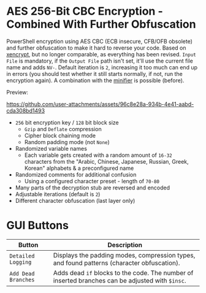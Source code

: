 # AES 256-Bit CBC Encryption - Combined With Further Obfuscation

PowerShell encryption using  AES CBC (ECB insecure, CFB/OFB obsolete) and further obfuscation to make it hard to reverse your code. Based on [xencrypt](https://github.com/the-xentropy/xencrypt), but no longer comparable, as everything has been revised. `Input File` is mandatory, if the `Output File` path isn't set, it'll use the current file name and adds `NV-`. Default iteration is `2`, increasing it too much can end up in errors (you should test whether it still starts normally, if not, run the encryption again). A combination with the [minifier](https://github.com/5Noxi/PowerShell-Minifier/tree/main) is possible (before).

Preview:

https://github.com/user-attachments/assets/96c8e28a-934b-4e41-aabd-cda308bd1493

- `256` bit encryption key / `128` bit block size 
   - `Gzip` and `Deflate` compression
   - Cipher block chaining mode
   - Random padding mode (not `None`)
- Randomized variable names
   - Each variable gets created with a random amount of `16-32` characters from the "Arabic, Chinese, Japanese, Russian, Greek, Korean" alphabets & a preconfigured name
- Randomized comments for additional confusion
   - Using a configured character preset - length of `70-80`
- Many parts of the decryption stub are reversed and encoded
- Adjustable iterations (default is `2`)
- Different character obfuscation (last layer only)

# GUI Buttons
| Button            | Description                                                                                          |
|-------------------|------------------------------------------------------------------------------------------------------|
| `Detailed Logging`| Displays the padding modes, compression types, and found patterns (character obfuscation).           |
| `Add Dead Branches` | Adds dead `if` blocks to the code. The number of inserted branches can be adjusted with `$insc`. |
